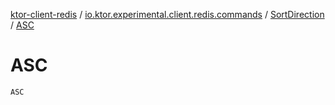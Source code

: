 [ktor-client-redis](../../index.md) / [io.ktor.experimental.client.redis.commands](../index.md) / [SortDirection](index.md) / [ASC](./-a-s-c.md)

# ASC

`ASC`